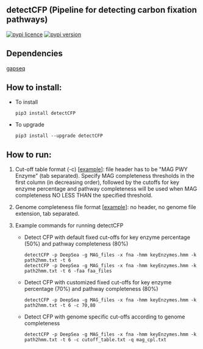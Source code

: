 
## detectCFP (Pipeline for detecting carbon fixation pathways)

[![pypi licence](https://img.shields.io/pypi/l/detectCFP.svg)](https://opensource.org/licenses/gpl-3.0.html)
[![pypi version](https://img.shields.io/pypi/v/detectCFP.svg)](https://pypi.python.org/pypi/detectCFP) 


Dependencies
---

[gapseq](https://github.com/jotech/gapseq)


How to install:
---

+ To install

      pip3 install detectCFP

+ To upgrade
   
      pip3 install --upgrade detectCFP


How to run:
---

1. Cut-off table format (-c) [[example](example_data/cutoff_table.txt)]: file header has to be "MAG	PWY	Enzyme" (tab separated). 
Specify MAG completeness thresholds in the first column (in decreasing order), followed by the cutoffs for key enzyme percentage 
and pathway completeness will be used when MAG completeness NO LESS THAN the specified threshold.

1. Genome completeness file format [[example](example_data/mag_cpl.txt)]: no header, no genome file extension, tab separated.
    
1. Example commands for running detectCFP

   + Detect CFP with default fixed cut-offs for key enzyme percentage (50%) and pathway completeness (80%)
    
         detectCFP -p DeepSea -g MAG_files -x fna -hmm keyEnzymes.hmm -k path2hmm.txt -t 6 
         detectCFP -p DeepSea -g MAG_files -x fna -hmm keyEnzymes.hmm -k path2hmm.txt -t 6 -faa faa_files

   + Detect CFP with customized fixed cut-offs for key enzyme percentage (70%) and pathway completeness (80%)
       
         detectCFP -p DeepSea -g MAG_files -x fna -hmm keyEnzymes.hmm -k path2hmm.txt -t 6 -c 70,80

   + Detect CFP with genome specific cut-offs according to genome completeness

         detectCFP -p DeepSea -g MAG_files -x fna -hmm keyEnzymes.hmm -k path2hmm.txt -t 6 -c cutoff_table.txt -q mag_cpl.txt


